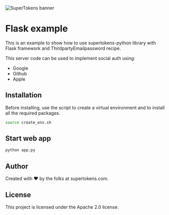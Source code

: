 ![SuperTokens banner](https://raw.githubusercontent.com/supertokens/supertokens-logo/master/images/Artboard%20%E2%80%93%2027%402x.png)

# Flask example

This is an example to show how to use supertokens-python library with Flask framework and ThirdpartyEmailpassword recipe. 

This server code can be used to implement social auth using:
- Google
- Github
- Apple

## Installation

Before installing, use the script to create a virtual environment and to install all the required packages.
```bash
source create_env.sh
```

## Start web app

```bash
python app.py
```

## Author

Created with :heart: by the folks at supertokens.com.

## License

This project is licensed under the Apache 2.0 license.
